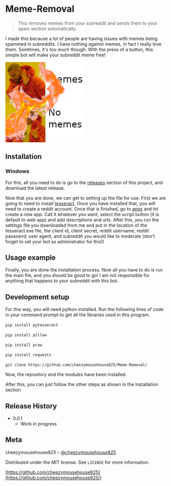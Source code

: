 # Meme-Removal
> This removes memes from your subreddit and sends them to your spam section automatically.

I made this because a lot of people are having issues with memes being spammed in subreddits. I have nothing against memes, in fact I really love them. Somtimes, it's too much though. With the press of a button, this simple bot will make your subreddit meme free!

![](header.png)

## Installation

### Windows

For this, all you need to do is go to the [releases](https://github.com/cheezymousehouse825/Meme-Removal/releases/latest/) section of this project, and download the latest release.

Now that you are done, we can get to setting up the file for use. First we are going to need to install [tesseract](https://github.com/UB-Mannheim/tesseract/wiki). Once you have installed that, you will need to create a reddit account. Once that is finished, go to [apps](https://www.reddit.com/prefs/apps/) and hit create a new app. Call it whatever you want, select the script button (it is default to web app) and add descriptions and urls. After this, you run the settings file you downloaded from me and put in the location of the tesseract.exe file, the client id, client secret, reddit username, reddit passowrd, user agent, and subreddit you would like to moderate (don't forget to set your bot as administrator for this!)

## Usage example

Finally, you are done the installation process. Now all you have to do is run the main file, and you should be good to go! I am not responsible for anything that happens to your subreddit with this bot.

## Development setup

For this way, you will need python installed. Run the following lines of code in your command prompt to get all the libraries used in this program.

```pip install pytesseract```

```pip install pillow```

```pip install praw```

```pip install requests```

```git clone https://github.com/cheezymousehouse825/Meme-Removal/```

Now, the repository and the modules have been installed.

After this, you can just follow the other steps as shown in the Installation section

## Release History

* 0.0.1
    * Work in progress

## Meta

cheezymousehouse825 – [@cheezymousehouse825](https://twitter.com/cheezymh825)

Distributed under the MIT license. See ``LICENSE`` for more information.

[https://github.com/cheezymousehouse825](https://github.com/cheezymousehouse825/)
